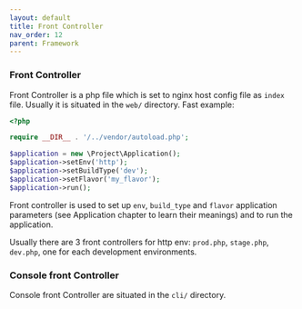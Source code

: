 ```yaml
---
layout: default
title: Front Controller
nav_order: 12
parent: Framework
---
```


### Front Controller

Front Controller is a php file which is set to nginx host config file as `index` file.
Usually it is situated in the `web/` directory.
Fast example:

```php
<?php

require __DIR__ . '/../vendor/autoload.php';

$application = new \Project\Application();
$application->setEnv('http');
$application->setBuildType('dev');
$application->setFlavor('my_flavor');
$application->run();
```

Front controller is used to set up `env`, `build_type` and `flavor` application parameters (see Application chapter to learn their meanings) and to run the application.

Usually there are 3 front controllers for http env: `prod.php`, `stage.php`, `dev.php`, one for each development environments.

### Console front Controller

Console front Controller are situated in the `cli/` directory.